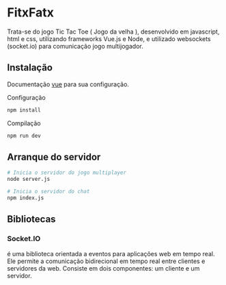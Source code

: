 # FitxFatx

Trata-se do jogo Tic Tac Toe ( Jogo da velha ), desenvolvido em javascript, html e css, utilizando frameworks Vue.js  e Node, e utilizado websockets  (socket.io) para comunicação jogo multijogador. 

## Instalação 

Documentação [vue](https://vuejs.org/guide/quick-start) para sua configuração.

Configuração
```bash
npm install 
```
Compilação
```bash
npm run dev
```

## Arranque do servidor

```bash
# Inicia o servidor do jogo multiplayer
node server.js

# Inicia o servidor do chat
npm index.js
```

## Bibliotecas

### Socket.IO 
é uma biblioteca orientada a eventos para aplicações web em tempo real. Ele permite a comunicação bidirecional em tempo real entre clientes e servidores da web. Consiste em dois componentes: um cliente e um servidor. 

